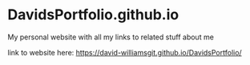 # DavidsPortfolio.github.io
My personal website with all my links to related stuff about me


link to website here: https://david-williamsgit.github.io/DavidsPortfolio/
